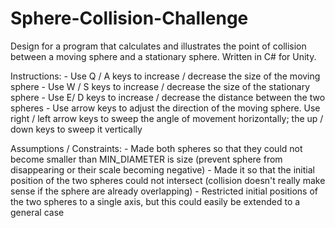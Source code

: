 # Sphere-Collision-Challenge
Design for a program that calculates and illustrates the point of collision between a moving sphere and a stationary sphere. 
Written in C# for Unity. 


Instructions:
	- Use Q / A keys to increase / decrease the size of the moving sphere
	- Use W / S keys to increase / decrease the size of the stationary sphere
	- Use E/ D keys to increase / decrease the distance between the two spheres
	- Use arrow keys to adjust the direction of the moving sphere. Use right / 
	  left arrow keys to sweep the angle of movement horizontally; the up / down 
	  keys to sweep it vertically

Assumptions / Constraints:
	- Made both spheres so that they could not become smaller than MIN_DIAMETER is size 
	  (prevent sphere from disappearing or their scale becoming negative)
	- Made it so that the initial position of the two spheres could not intersect 
	  (collision doesn't really make sense if the sphere are already overlapping)
	- Restricted initial positions of the two spheres to a single axis, but this
	  could easily be extended to a general case
